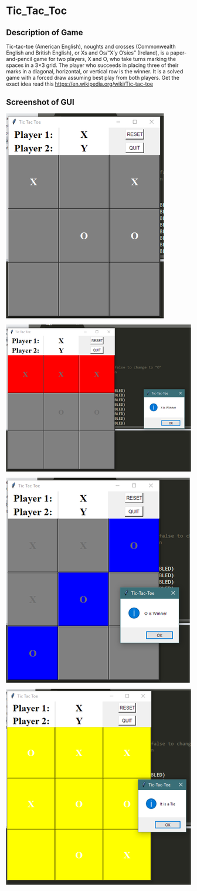 # Tic_Tac_Toc

## Description of Game 
  Tic-tac-toe (American English), noughts and crosses (Commonwealth English and British English), or Xs and Os/“X’y O’sies” (Ireland), 
  is a paper-and-pencil game for two players, X and O, who take turns marking the spaces in a 3×3 grid. The player who succeeds in placing 
  three of their marks in a diagonal, horizontal, or vertical row is the winner. It is a solved game with a forced draw assuming best play from both players.
  Get the exact idea read this https://en.wikipedia.org/wiki/Tic-tac-toe
  
## Screenshot of GUI 
 ![GitHub Logo](/images/c1.PNG)
 
 ![GitHub Logo](/images/Capture2.PNG)
 
 ![GitHub Logo](/images/Capture3.PNG)
 
 ![GitHub Logo](/images/Capture4.PNG)
  
